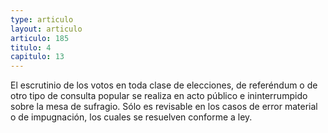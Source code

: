 ```yaml
---
type: articulo
layout: articulo
articulo: 185
titulo: 4
capitulo: 13
---
```

El escrutinio de los votos en toda clase de elecciones, de referéndum o de otro tipo de consulta popular se realiza en acto público e ininterrumpido sobre la mesa de sufragio. Sólo es revisable en los casos de error material o de impugnación, los cuales se resuelven conforme a ley.